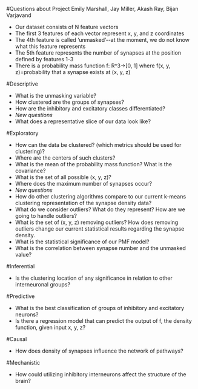 #Questions about Project
Emily Marshall, Jay Miller, Akash Ray, Bijan Varjavand

- Our dataset consists of N feature vectors
- The first 3 features of each vector represent x, y, and z coordinates
- The 4th feature is called ‘unmasked’--at the moment, we do not know what this feature represents
- The 5th feature represents the number of synapses at the position defined by features 1-3
- There is a probability mass function f: R^3→[0, 1] where f(x, y, z)=probability that a synapse exists at (x, y, z)

#Descriptive
- What is the unmasking variable?
- How clustered are the groups of synapses?
- How are the inhibitory and excitatory classes differentiated?
- *New questions*
- What does a representative slice of our data look like?

#Exploratory
- How can the data be clustered? (which metrics should be used for clustering)?
- Where are the centers of such clusters?
- What is the mean of the probability mass function? What is the covariance?
- What is the set of all possible (x, y, z)?
- Where does the maximum number of synapses occur?
- *New questions*
- How do other clustering algorithms compare to our current k-means clustering representation of the synapse density data?
- What do we consider outliers? What do they represent? How are we going to handle outliers?
- What is the set of (x, y, z) removing outliers? How does removing outliers change our current statistical results regarding the synapse density.
- What is the statistical significance of our PMF model?
- What is the correlation between synapse number and the unmasked value?
  

#Inferential
- Is the clustering location of any significance in relation to other interneuronal groups?

#Predictive
- What is the best classification of groups of inhibitory and excitatory neurons?
- Is there a regression model that can predict the output of f, the density function, given input x, y, z? 

#Causal
- How does density of synapses influence the network of pathways?

#Mechanistic
- How could utilizing inhibitory interneurons affect the structure of the brain?

